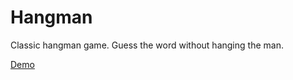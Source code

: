 # Hangman

Classic hangman game. Guess the word without hanging the man. 

[Demo](https://gsavitha-hangman.herokuapp.com/)
